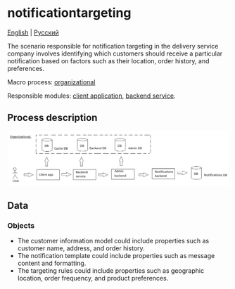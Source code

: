 # notificationtargeting

[English](notificationtargeting.md) | [Русский](notificationtargeting.ru.md)

The scenario responsible for notification targeting in the delivery service company involves identifying which customers should receive a particular notification based on factors such as their location, order history, and preferences. 

Macro process: [organizational](../../macroprocesses/organizational.md)

Responsible modules: [client application](../../frontend/managerclient.md), [backend service](../../backend/managerbackend.md).

## Process description

![organizational_overall](../../img/organizational_overall.png)

## Data 

### Objects 

- The customer information model could include properties such as customer name, address, and order history. 
- The notification template could include properties such as message content and formatting. 
- The targeting rules could include properties such as geographic location, order frequency, and product preferences.
